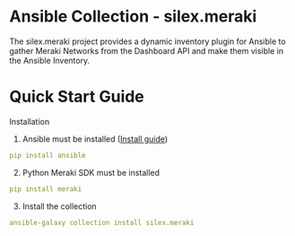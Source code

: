 # Ansible Collection - silex.meraki

The silex.meraki project provides a dynamic inventory plugin for Ansible to gather Meraki Networks from the Dashboard API and make them visible in the Ansible Inventory.

# Quick Start Guide

Installation

1. Ansible must be installed ([Install guide](https://docs.ansible.com/ansible/latest/installation_guide/intro_installation.html))
```yaml
pip install ansible
```
2. Python Meraki SDK must be installed
```yaml
pip install meraki
```
3. Install the collection
```yaml
ansible-galaxy collection install silex.meraki
```
